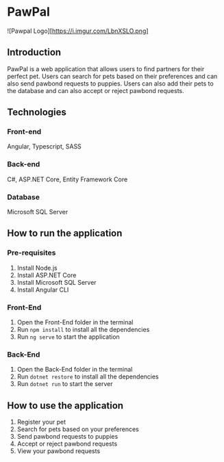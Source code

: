 # PawPal
![Pawpal Logo][https://i.imgur.com/LbnXSLO.png]
## Introduction
PawPal is a web application that allows users to find partners for their perfect pet. Users can search for pets based on their preferences and can also send pawbond requests to puppies. Users can also add their pets to the database and can also accept or reject pawbond requests.

## Technologies
### Front-end 
Angular, Typescript, SASS
### Back-end
C#, ASP.NET Core, Entity Framework Core
### Database 
Microsoft SQL Server


## How to run the application

### Pre-requisites
1. Install Node.js
2. Install ASP.NET Core
3. Install Microsoft SQL Server
4. Install Angular CLI

### Front-End
1. Open the Front-End folder in the terminal
2. Run `npm install` to install all the dependencies
3. Run `ng serve` to start the application

### Back-End
1. Open the Back-End folder in the terminal
2. Run `dotnet restore` to install all the dependencies
3. Run `dotnet run` to start the server

## How to use the application
1. Register your pet
2. Search for pets based on your preferences
3. Send pawbond requests to puppies
4. Accept or reject pawbond requests
5. View your pawbond requests